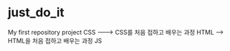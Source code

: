 # just_do_it
My first repository project
CSS ---> CSS를 처음 접하고 배우는 과정
HTML --> HTML을 처음 접하고 배우는 과정
JS
